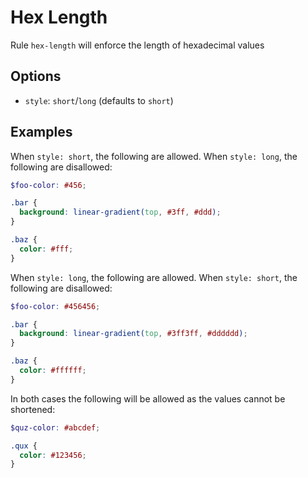 # Hex Length

Rule `hex-length` will enforce the length of hexadecimal values

## Options

* `style`: `short`/`long` (defaults to `short`)

## Examples

When `style: short`, the following are allowed. When `style: long`, the following are disallowed:

```scss
$foo-color: #456;

.bar {
  background: linear-gradient(top, #3ff, #ddd);
}

.baz {
  color: #fff;
}
```

When `style: long`, the following are allowed. When `style: short`, the following are disallowed:

```scss
$foo-color: #456456;

.bar {
  background: linear-gradient(top, #3ff3ff, #dddddd);
}

.baz {
  color: #ffffff;
}
```

In both cases the following will be allowed as the values cannot be shortened:

```scss
$quz-color: #abcdef;

.qux {
  color: #123456;
}
```
